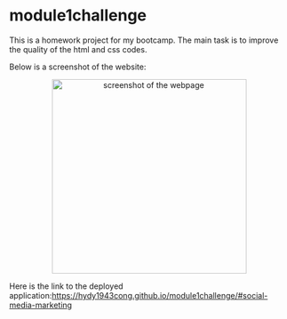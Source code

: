 # module1challenge
This is a homework project for my bootcamp. The main task is to improve the quality of the html and css codes. 

Below is a screenshot of the website:
<p align="center">
  <img src="assets/images/Screenshot.png" width="350" alt="screenshot of the webpage">
</p>

Here is the link to the deployed application:https://hydy1943cong.github.io/module1challenge/#social-media-marketing
